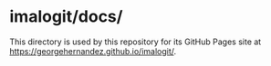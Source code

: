 # imalogit/docs/

This directory is used by this repository for its GitHub Pages site at https://georgehernandez.github.io/imalogit/.
